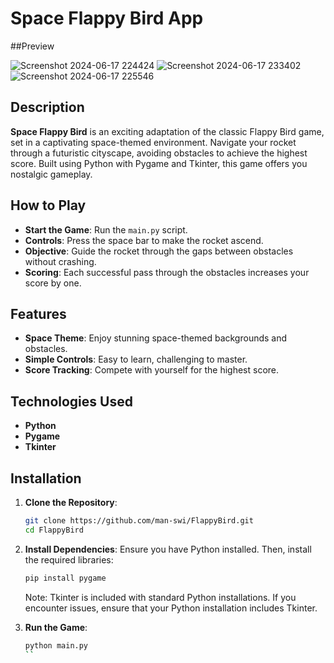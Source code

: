 
# Space Flappy Bird App

##Preview

![Screenshot 2024-06-17 224424](https://github.com/man-swi/FlappyBird/assets/133538621/f60bb998-05e4-4087-b5e0-1b16cd101e56)
![Screenshot 2024-06-17 233402](https://github.com/man-swi/FlappyBird/assets/133538621/23da9c54-d407-4577-a584-8873eac10cfc)
![Screenshot 2024-06-17 225546](https://github.com/man-swi/FlappyBird/assets/133538621/c9d9a83e-1811-435f-a327-46f7ce29ee60)



## Description
**Space Flappy Bird** is an exciting adaptation of the classic Flappy Bird game, set in a captivating space-themed environment. Navigate your rocket through a futuristic cityscape, avoiding obstacles to achieve the highest score. Built using Python with Pygame and Tkinter, this game offers you nostalgic gameplay.

## How to Play

- **Start the Game**: Run the `main.py` script.
- **Controls**: Press the space bar to make the rocket ascend.
- **Objective**: Guide the rocket through the gaps between obstacles without crashing.
- **Scoring**: Each successful pass through the obstacles increases your score by one.

## Features

- **Space Theme**: Enjoy stunning space-themed backgrounds and obstacles.
- **Simple Controls**: Easy to learn, challenging to master.
- **Score Tracking**: Compete with yourself for the highest score.

## Technologies Used
- **Python**
- **Pygame**
- **Tkinter**

## Installation

1. **Clone the Repository**:
    ```sh
    git clone https://github.com/man-swi/FlappyBird.git
    cd FlappyBird
    ```

2. **Install Dependencies**:
    Ensure you have Python installed. Then, install the required libraries:
    ```sh
    pip install pygame
    ```

    Note: Tkinter is included with standard Python installations. If you encounter issues, ensure that your Python installation includes Tkinter.

3. **Run the Game**:
    ```sh
    python main.py
    ``
